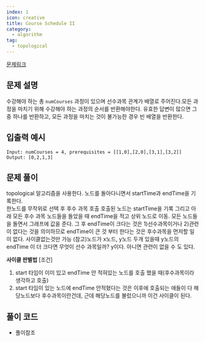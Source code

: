 ```yaml
---
index: 1
icon: creative
title: Course Schedule II
category:
  - algorithm
tag:
  - topological
---
```


[문제링크](https://leetcode.com/problems/course-schedule-ii/)

## 문제 설명

수강해야 하는 총 `numCourses` 과정이 있으며 선수과목 관계가 배열로 주어진다.모든 과정을 마치기 위해 수강해야 하는 과정의 순서를 반환해야한다. 유효한 답변이 많으면 그 중 하나를 반환하고, 모든 과정을 마치는 것이 불가능한 경우 빈 배열을 반환한다.

## 입출력 예시

```
Input: numCourses = 4, prerequisites = [[1,0],[2,0],[3,1],[3,2]]
Output: [0,2,1,3]
```

## 문제 풀이

topological 알고리즘을 사용한다.
노드를 돌아다니면서 startTime과 endTime을 기록한다.  
한노드를 무작위로 선택 후 후수 과목 호출 호출된 노드는 startTime을 기록 그리고 아래 모든 후수 과목 노드들을 돌았을 때 endTime을 적고 상위 노드로 이동. 모든 노드들을 돌면서 그래프에 값을 준다.
그 후 endTime이 크다는 것은 1)선수과목이거나 2)관련이 없다는 것을 의미하므로
endTime이 큰 것 부터 한다는 것은 후수과목을 먼저할 일이 없다. 사이클없는것만 가능
(참고)노드가 x노드, y노드 두개 있을때 y노드의 endTime 이 더 크다면 무엇이 선수 과목일까? y이다. 아니면 관련이 없을 수 도 있다.

**사이클 판별법**
[조건]

1.  start 타임이 이미 있고 endTime 안 적혀있는 노드를 호출 했을 때(후수과목이라 생각하고 호출)
2.  start 타임이 있는 노드에 endTime 안적혔다는 것은 이후에 호출되는 애들이 다 해당노드보다 후수과목이란건데, 근데 해당노드를 불렀으니까 이건 사이클이 된다.

## 풀이 코드

- 풀이참조

```java

```
